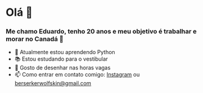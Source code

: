 # Olá 👋

### Me chamo Eduardo, tenho 20 anos e meu objetivo é trabalhar e morar no Canadá 🍁

- 🌱 Atualmente estou aprendendo Python
- 📚 Estou estudando para o vestibular
- 🎨 Gosto de desenhar nas horas vagas
- 📫 Como entrar em contato comigo: [Instagram](https://www.instagram.com/berserker_ws/) ou berserkerwolfskin@gmail.com
